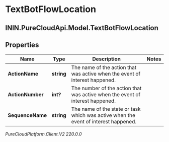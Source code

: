 # TextBotFlowLocation

## ININ.PureCloudApi.Model.TextBotFlowLocation

## Properties

|Name | Type | Description | Notes|
|------------ | ------------- | ------------- | -------------|
| **ActionName** | **string** | The name of the action that was active when the event of interest happened. | |
| **ActionNumber** | **int?** | The number of the action that was active when the event of interest happened. | |
| **SequenceName** | **string** | The name of the state or task which was active when the event of interest happened. | |



_PureCloudPlatform.Client.V2 220.0.0_
